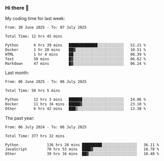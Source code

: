 ### Hi there 👋

My coding time for last week:

<!--START_SECTION:week-->

```txt
From: 30 June 2025 - To: 07 July 2025

Total Time: 12 hrs 45 mins

Python       6 hrs 39 mins   █████████████░░░░░░░░░░░░   52.21 %
Docker       1 hr 20 mins    ██▓░░░░░░░░░░░░░░░░░░░░░░   10.51 %
HTML         1 hr 4 mins     ██░░░░░░░░░░░░░░░░░░░░░░░   08.39 %
Text         50 mins         █▓░░░░░░░░░░░░░░░░░░░░░░░   06.62 %
Markdown     47 mins         █▓░░░░░░░░░░░░░░░░░░░░░░░   06.24 %
```

<!--END_SECTION:week-->

Last month:

<!--START_SECTION:month-->

```txt
From: 06 June 2025 - To: 06 July 2025

Total Time: 50 hrs 5 mins

Python       12 hrs 3 mins   ██████░░░░░░░░░░░░░░░░░░░   24.06 %
Docker       11 hrs 34 mins  █████▓░░░░░░░░░░░░░░░░░░░   23.10 %
Other        6 hrs 42 mins   ███▒░░░░░░░░░░░░░░░░░░░░░   13.38 %
```

<!--END_SECTION:month-->

The past year:

<!--START_SECTION:year-->

```txt
From: 06 July 2024 - To: 06 July 2025

Total Time: 377 hrs 32 mins

Python             136 hrs 20 mins █████████░░░░░░░░░░░░░░░░   36.11 %
JavaScript         70 hrs 53 mins  ████▓░░░░░░░░░░░░░░░░░░░░   18.78 %
Other              39 hrs 16 mins  ██▓░░░░░░░░░░░░░░░░░░░░░░   10.40 %
```

<!--END_SECTION:year-->

